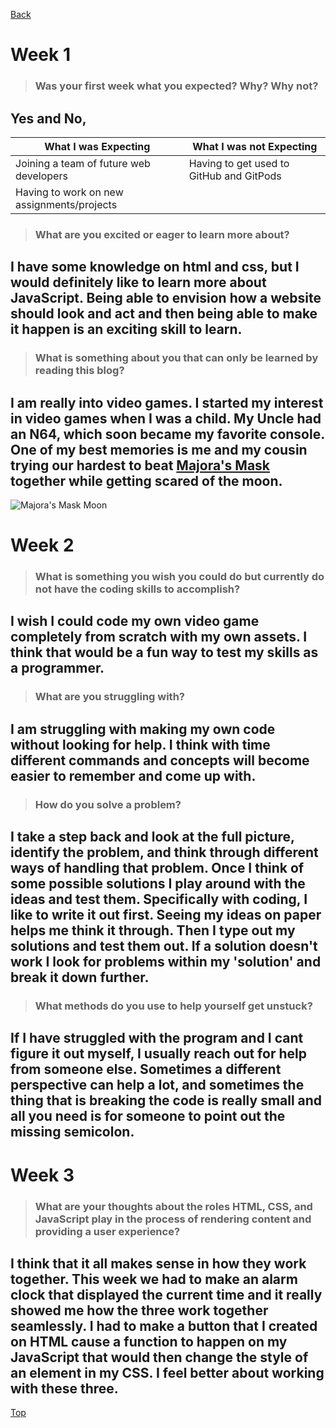 [Back](index.md)
<!-- <center> -->

# Week 1
> ### Was your first week what you expected? Why? Why not?

## **Yes and No,**

**What I was Expecting** | **What I was not Expecting**
------------ | -------------
Joining a team of future web developers | Having to get used to GitHub and GitPods
Having to work on new assignments/projects | 

> ### What are you excited or eager to learn more about?

## I have some knowledge on html and css, but I would definitely like to learn more about JavaScript. Being able to envision how a website should look and act and then being able to make it happen is an exciting skill to learn.

> ### What is something about you that can only be learned by reading this blog?

## I am really into video games. I started my interest in video games when I was a child. My Uncle had an N64, which soon became my favorite console. One of my best memories is me and my cousin trying our hardest to beat [Majora's Mask](https://en.wikipedia.org/wiki/The_Legend_of_Zelda:_Majora%27s_Mask) together while getting scared of **the moon**.
![Majora's Mask Moon](http://images6.fanpop.com/image/articles/266000/windwakerguy430_266443_1_full.jpg?cache=1519840916)


# Week 2
> ### What is something you wish you could do but currently do not have the coding skills to accomplish?

##  I wish I could code my own video game completely from scratch with my own assets. I think that would be a fun way to test my skills as a programmer.

> ### What are you struggling with?

## I am struggling with making my own code without looking for help. I think with time different commands and concepts will become easier to remember and come up with. 

> ### How do you solve a problem?

## I take a step back and look at the full picture, identify the problem, and think through different ways of handling that problem. Once I think of some possible solutions I play around with the ideas and test them. Specifically with coding, I like to write it out first. Seeing my ideas on paper helps me think it through. Then I type out my solutions and test them out. If a solution doesn't work I look for problems within my 'solution' and break it down further.

> ### What methods do you use to help yourself get unstuck?

## If I have struggled with the program and I cant figure it out myself, I usually reach out for help from someone else. Sometimes a different perspective can help a lot, and sometimes the thing that is breaking the code is really small and all you need is for someone to point out the missing semicolon.

# Week 3
> ### What are your thoughts about the roles HTML, CSS, and JavaScript play in the process of rendering content and providing a user experience?

##  I think that it all makes sense in how they work together. This week we had to make an alarm clock that displayed the current time and it really showed me how the three work together seamlessly. I had to make a button that I created on HTML cause a function to happen on my JavaScript that would then change the style of an element in my CSS. I feel better about working with these three.

<!-- </center> -->

[Top](#)

